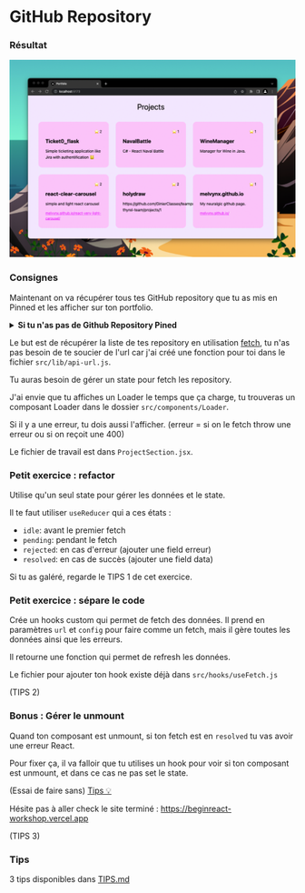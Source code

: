 # GitHub Repository

### Résultat

![](./images/projects.png)

### Consignes

Maintenant on va récupérer tous tes GitHub repository que tu as mis en Pinned et
les afficher sur ton portfolio.

<details>
<summary><b>Si tu n'as pas de Github Repository Pined</b></summary>

Tu n'as qu'à en créer un nouveau
et push le projet que tu vois ici sur GitHub.

Pour ça tu peux aller dans [repo.new](https://repo.new) et créer un repository.

Prend l'URL git qui est associé à ton repository puis fais ces commandes dans ton terminal bash :

```bash
git remote remove origin
git remote add origin <url que tu as copié de ton repository>
git push --set-upstream origin master
```

Et maintenant tu peux te rendre ton profil Github, tu verras
une section vide "Pinned Repositories" avec un bouton "Customize your pin"
où tu pourras rajouter ton repository.

</details>

Le but est de récupérer la liste de tes repository en utilisation [fetch](https://developer.mozilla.org/en-US/docs/Web/API/Fetch_API),
tu n'as pas besoin de te soucier de l'url car j'ai créé une fonction pour toi
dans le fichier `src/lib/api-url.js`.

Tu auras besoin de gérer un state pour fetch les repository.

J'ai envie que tu affiches un Loader le temps que ça charge, tu trouveras
un composant Loader dans le dossier `src/components/Loader`.

Si il y a une erreur, tu dois aussi l'afficher. (erreur = si on le fetch throw une erreur ou si on reçoit une 400)

Le fichier de travail est dans `ProjectSection.jsx`.

### Petit exercice : refactor

Utilise qu'un seul state pour gérer les données et le state.

Il te faut utiliser `useReducer` qui a ces états :

- `idle`: avant le premier fetch
- `pending`: pendant le fetch
- `rejected`: en cas d'erreur (ajouter une field erreur)
- `resolved`: en cas de succès (ajouter une field data)

Si tu as galéré, regarde le TIPS 1 de cet exercice.

### Petit exercice : sépare le code

Crée un hooks custom qui permet de fetch des données. Il prend en paramètres
`url` et `config` pour faire comme un fetch, mais il gère toutes les données
ainsi que les erreurs.

Il retourne une fonction qui permet de refresh les données.

Le fichier pour ajouter ton hook existe déjà dans `src/hooks/useFetch.js`

(TIPS 2)

### Bonus : Gérer le unmount

Quand ton composant est unmount, si ton fetch est en `resolved` tu vas avoir
une erreur React.

Pour fixer ça, il va falloir que tu utilises un hook pour voir si ton composant
est unmount, et dans ce cas ne pas set le state.

(Essai de faire sans) [Tips 💡](https://usehooks-ts.com/react-hook/use-is-mounted)

Hésite pas à aller check le site terminé : https://beginreact-workshop.vercel.app

(TIPS 3)

### Tips

3 tips disponibles dans [TIPS.md](./TIPS.md)
